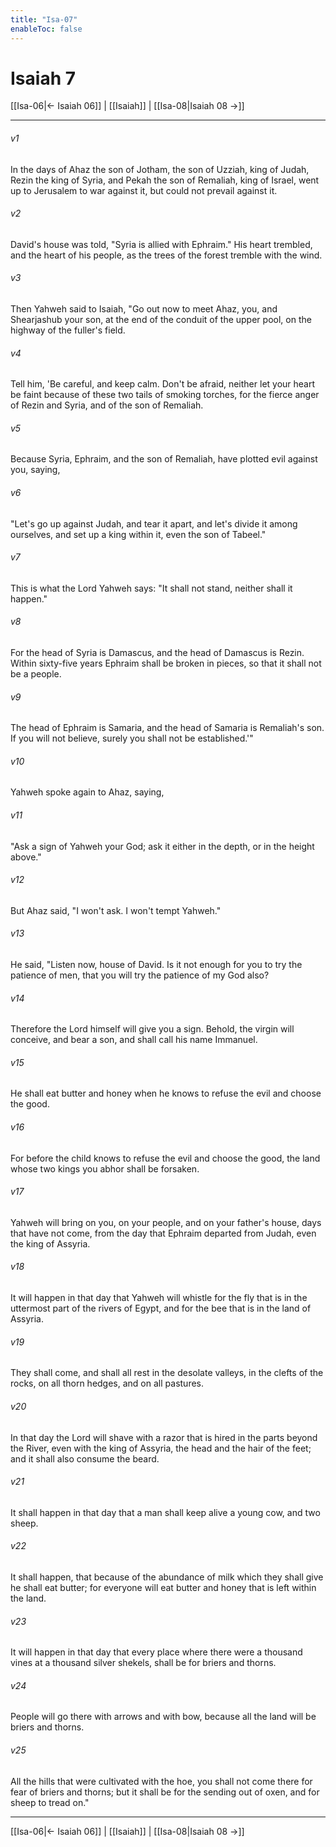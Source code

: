 ```yaml
---
title: "Isa-07"
enableToc: false
---
```

# Isaiah 7

[[Isa-06|← Isaiah 06]] | [[Isaiah]] | [[Isa-08|Isaiah 08 →]]
***



###### v1 
In the days of Ahaz the son of Jotham, the son of Uzziah, king of Judah, Rezin the king of Syria, and Pekah the son of Remaliah, king of Israel, went up to Jerusalem to war against it, but could not prevail against it. 

###### v2 
David's house was told, "Syria is allied with Ephraim." His heart trembled, and the heart of his people, as the trees of the forest tremble with the wind. 

###### v3 
Then Yahweh said to Isaiah, "Go out now to meet Ahaz, you, and Shearjashub your son, at the end of the conduit of the upper pool, on the highway of the fuller's field. 

###### v4 
Tell him, 'Be careful, and keep calm. Don't be afraid, neither let your heart be faint because of these two tails of smoking torches, for the fierce anger of Rezin and Syria, and of the son of Remaliah. 

###### v5 
Because Syria, Ephraim, and the son of Remaliah, have plotted evil against you, saying, 

###### v6 
"Let's go up against Judah, and tear it apart, and let's divide it among ourselves, and set up a king within it, even the son of Tabeel." 

###### v7 
This is what the Lord Yahweh says: "It shall not stand, neither shall it happen." 

###### v8 
For the head of Syria is Damascus, and the head of Damascus is Rezin. Within sixty-five years Ephraim shall be broken in pieces, so that it shall not be a people. 

###### v9 
The head of Ephraim is Samaria, and the head of Samaria is Remaliah's son. If you will not believe, surely you shall not be established.'" 

###### v10 
Yahweh spoke again to Ahaz, saying, 

###### v11 
"Ask a sign of Yahweh your God; ask it either in the depth, or in the height above." 

###### v12 
But Ahaz said, "I won't ask. I won't tempt Yahweh." 

###### v13 
He said, "Listen now, house of David. Is it not enough for you to try the patience of men, that you will try the patience of my God also? 

###### v14 
Therefore the Lord himself will give you a sign. Behold, the virgin will conceive, and bear a son, and shall call his name Immanuel. 

###### v15 
He shall eat butter and honey when he knows to refuse the evil and choose the good. 

###### v16 
For before the child knows to refuse the evil and choose the good, the land whose two kings you abhor shall be forsaken. 

###### v17 
Yahweh will bring on you, on your people, and on your father's house, days that have not come, from the day that Ephraim departed from Judah, even the king of Assyria. 

###### v18 
It will happen in that day that Yahweh will whistle for the fly that is in the uttermost part of the rivers of Egypt, and for the bee that is in the land of Assyria. 

###### v19 
They shall come, and shall all rest in the desolate valleys, in the clefts of the rocks, on all thorn hedges, and on all pastures. 

###### v20 
In that day the Lord will shave with a razor that is hired in the parts beyond the River, even with the king of Assyria, the head and the hair of the feet; and it shall also consume the beard. 

###### v21 
It shall happen in that day that a man shall keep alive a young cow, and two sheep. 

###### v22 
It shall happen, that because of the abundance of milk which they shall give he shall eat butter; for everyone will eat butter and honey that is left within the land. 

###### v23 
It will happen in that day that every place where there were a thousand vines at a thousand silver shekels, shall be for briers and thorns. 

###### v24 
People will go there with arrows and with bow, because all the land will be briers and thorns. 

###### v25 
All the hills that were cultivated with the hoe, you shall not come there for fear of briers and thorns; but it shall be for the sending out of oxen, and for sheep to tread on."

***
[[Isa-06|← Isaiah 06]] | [[Isaiah]] | [[Isa-08|Isaiah 08 →]]
